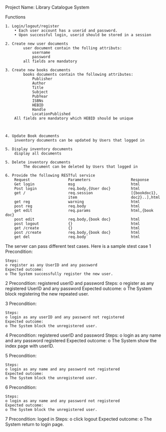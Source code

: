 Project Name: Library Catalogue System

Functions

    1. Login/logout/register
        • Each user account has a userid and password.
        • Upon successful login, userid should be stored in a session

    2. Create new user documents
            user document contain the folling attributs:
                username
                password
            all fields are mandatory

    3. Create new books documents
            books documents contain the following attributes:
                Publisher           
                Author              
                Title               
                Subject             
                PubYear             
                ISBNs               
                HEBID               
                Handle              
                LocationPublished 
        All fields are mandatory which HEBID should be unique


    
    4. Update Book documents
        inventory documents can be updated by Users that logged in

    5. Display inventory documents
        display all documents 

    5. Delete inventory documents
            The document can be deleted by Users that logged in

    6. Provide the following RESTful service
        Request                 Parameters                  Response
        Get login               msg                         html
        Post login              req.body,{User doc}         html
        get /                   req.session                 [{bookdoc1},  
                                item                        doc2}..],html
        get reg                 warning                     html
        post reg                req.body                    html
        get edit                req.params                  html,{book doc}
        post edit               req.body,{book doc}         html
        post logout             {}                          html
        get /create             {}                          html
        post /create            req.body,{book doc}         html
        get del                 req.body`                   html

The server can pass different test cases. Here is a sample stest case
   1 Precondition:
    
    Steps:
    o register as any UserID and any password
    Expected outcome:
    o The System successfully register the new user.

   2 Precondition:
    registered userID and password
    Steps:
    o register as any registered UserID and any password
    Expected outcome:
    o The System block registering the new repeated user.

   3 Precondition:
    
    Steps:
    o login as any userID and any password not registered
    Expected outcome:
    o The System block the unregistered user.


   4 Precondition:
        registered userID and password
    Steps:
    o login as any name and any password registered
    Expected outcome:
    o The System show the index page with userID.

   5 Precondition:
        
    Steps:
    o login as any name and any password not registered
    Expected outcome:
    o The System block the unregistered user.

   6 Precondition:
        
    Steps:
    o login as any name and any password not registered
    Expected outcome:
    o The System block the unregistered user.

   7 Precondition:
        loged in
    Steps:
    o click logout
    Expected outcome:
    o The System return to login page.
